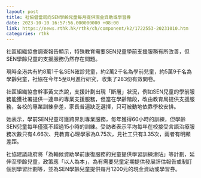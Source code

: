 ```yaml
---
layout: post
title: 社協倡當局向SEN學齡兒童每月提供現金資助或學習券
date: 2023-10-10 16:57:56.000000000 +08:00
link: https://news.rthk.hk/rthk/ch/component/k2/1722553-20231010.htm
categories: rthk
---
```


社區組織協會調查報告顯示，特殊教育需要SEN兒童學前支援服務有所改善，但SEN學齡兒童的支援服務仍然存在問題。

現時全港共有約8萬1千名SEN確診兒童，約2萬2千名為學前兒童，約5萬9千名為學齡兒童，社協在今年5至8月進行研究，收集了283份有效問卷。

社區組織協會幹事黃文杰說，支援計劃出現「斷層」狀況，例如SEN兒童的學前服務能獲社署提供一連串的專業支援服務，但當在學齡階段，改由教育局提供支援服務，各校的專業訓練參差，家長普遍缺乏選擇，只可被動地依靠學校安排。

她表示，學前SEN兒童可獲跨界別專業服務，每年獲得60小時的訓練，但學齡SEN兒童每年僅獲不超過15小時的訓練。受訪者表示平均每年在校接受言語治療服務次數只有4.66次、見教育心理學家為0.75次，見社工只有3.35次，兩者有明顯差距。

社協建議政府將「為輪候資助學前康復服務的兒童提供學習訓練津貼」等計劃，延伸至學齡兒童，政策應「以人為本」，為有需要兒童定期提供發展評估報告或制訂個別學習計劃等，並為SEN學齡兒童提供每月1200元的現金資助或學習券。
